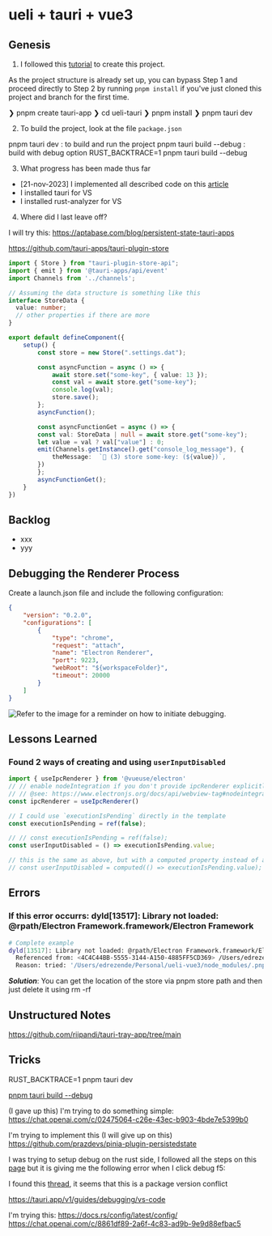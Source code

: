 # ueli + tauri + vue3

## Genesis

1. I followed this [tutorial](https://tauri.app/v1/guides/getting-started/prerequisites#setting-up-macos) to create this project.

As the project structure is already set up, you can bypass Step 1 and proceed directly to Step 2 by running `pnpm install` if you've just cloned this project and branch for the first time.

❯ pnpm create tauri-app
❯ cd ueli-tauri 
❯ pnpm install
❯ pnpm tauri dev

2. To build the project, look at the file `package.json`

pnpm tauri dev      : to build and run the project
pnpm tauri build --debug    : build with debug option
RUST_BACKTRACE=1 pnpm tauri build --debug

3. What progress has been made thus far

- [21-nov-2023] I implemented all described code on this [article](https://betterprogramming.pub/create-menubar-app-with-tauri-510ab7f7c43d)
- I installed tauri for VS
- I installed rust-analyzer for VS


4. Where did I last leave off?


I will try this: https://aptabase.com/blog/persistent-state-tauri-apps

https://github.com/tauri-apps/tauri-plugin-store


```ts
import { Store } from "tauri-plugin-store-api";
import { emit } from '@tauri-apps/api/event'
import Channels from '../channels';

// Assuming the data structure is something like this
interface StoreData {
  value: number;
  // other properties if there are more
}

export default defineComponent({
    setup() {
        const store = new Store(".settings.dat");

        const asyncFunction = async () => {
            await store.set("some-key", { value: 13 });
            const val = await store.get("some-key");
            console.log(val);
            store.save();
        };
        asyncFunction();

        const asyncFunctionGet = async () => {
        const val: StoreData | null = await store.get("some-key");
        let value = val ? val["value"] : 0;
        emit(Channels.getInstance().get("console_log_message"), {
            theMessage:  `🦄 (3) store some-key: (${value})`,
        })
        };
        asyncFunctionGet();
    }
})
```

## Backlog

- xxx
- yyy

## Debugging the Renderer Process

Create a launch.json file and include the following configuration:

```json
{
    "version": "0.2.0",
    "configurations": [
        {
            "type": "chrome",
            "request": "attach",
            "name": "Electron Renderer",
            "port": 9223,
            "webRoot": "${workspaceFolder}",
            "timeout": 20000
        }
    ]
}
```

![Refer to the image for a reminder on how to initiate debugging.](debugging-on-renderer-process.png)

## Lessons Learned

### Found 2 ways of creating and using `userInputDisabled`

```ts
import { useIpcRenderer } from '@vueuse/electron'
// // enable nodeIntegration if you don't provide ipcRenderer explicitly
// // @see: https://www.electronjs.org/docs/api/webview-tag#nodeintegration
const ipcRenderer = useIpcRenderer()

// I could use `executionIsPending` directly in the template
const executionIsPending = ref(false);

// // const executionIsPending = ref(false);
const userInputDisabled = () => executionIsPending.value;

// this is the same as above, but with a computed property instead of a function and the difference is that the computed property is cached
// const userInputDisabled = computed(() => executionIsPending.value);
```

## Errors

### If this error occurrs: dyld[13517]: Library not loaded: @rpath/Electron Framework.framework/Electron Framework

```bash
# Complete example
dyld[13517]: Library not loaded: @rpath/Electron Framework.framework/Electron Framework
  Referenced from: <4C4C44BB-5555-3144-A150-4885FF5CD369> /Users/edrezende/Personal/ueli-vue3/node_modules/.pnpm/electron@26.5.0/node_modules/electron/dist/Electron.app/Contents/MacOS/Electron
  Reason: tried: '/Users/edrezende/Personal/ueli-vue3/node_modules/.pnpm/electron@26.5.0/node_modules/electron/dist/Electron.app/Contents/Frameworks/Electron Framework.framework/Electron Fra
```

***Solution***: You can get the location of the store via pnpm store path and then just delete it using rm -rf <path>

## Unstructured Notes

https://github.com/riipandi/tauri-tray-app/tree/main


## Tricks

RUST_BACKTRACE=1 pnpm tauri dev



[pnpm tauri build --debug](https://tauri.app/v1/guides/debugging/application)



(I gave up this) I'm trying to do something simple: https://chat.openai.com/c/02475064-c26e-43ec-b903-4bde7e5399b0

I'm trying to implement this (I will give up on this)
https://github.com/prazdevs/pinia-plugin-persistedstate


I was trying to setup debug on the rust side, I followed all the steps on this [page](https://tauri.app/v1/guides/debugging/vs-code) but it is giving me the following error when I click debug f5:

<!-- Running `cargo build --manifest-path=./src-tauri/Cargo.toml --no-default-features --message-format=json`...
Error: Cargo invocation failed.
    at t.Cargo.getCargoArtifacts (/Users/edrezende/.vscode/extensions/vadimcn.vscode-lldb-1.10.0/extension.js:1:14943)
    at processTicksAndRejections (node:internal/process/task_queues:95:5)
    at Object.open (/Users/edrezende/.vscode/extensions/vadimcn.vscode-lldb-1.10.0/extension.js:1:13253)
Caused by: Error: spawn cargo ENOENT
    at Process.ChildProcess._handle.onexit (node:internal/child_process:283:19)
    at onErrorNT (node:internal/child_process:476:16)
    at processTicksAndRejections (node:internal/process/task_queues:82:21)
 *  The terminal process failed to launch (exit code: 1). 
 *  Terminal will be reused by tasks, press any key to close it.  -->

I found this [thread](https://github.com/rust-lang/vscode-rust/issues/708), it seems that this is a package version conflict

https://tauri.app/v1/guides/debugging/vs-code

I'm trying this: https://docs.rs/config/latest/config/
                 https://chat.openai.com/c/8861df89-2a6f-4c83-ad9b-9e9d88efbac5

